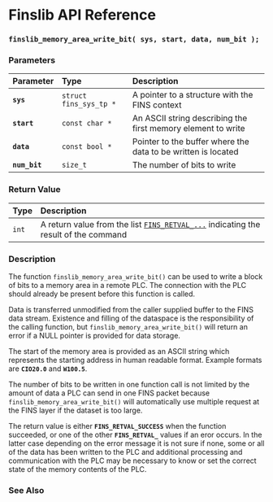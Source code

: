 # Finslib API Reference

### `finslib_memory_area_write_bit( sys, start, data, num_bit );`

### Parameters

| Parameter | Type | Description |
| :--- | :--- | :--- |
|**`sys`**|`struct fins_sys_tp *`|A pointer to a structure with the FINS context|
|**`start`**|`const char *`|An ASCII string describing the first memory element to write|
|**`data`**|`const bool *`|Pointer to the buffer where the data to be written is located|
|**`num_bit`**|`size_t`|The number of bits to write|

### Return Value

| Type | Description |
| :--- | :--- |
|`int`|A return value from the list [`FINS_RETVAL_...`](FINS_RETVAL.md) indicating the result of the command|

### Description

The function `finslib_memory_area_write_bit()` can be used to write a block of bits to a memory
area in a remote PLC. The connection with the PLC should already be present before this function is called.

Data is transferred unmodified from the caller supplied buffer to the FINS data stream.
Existence and filling of the dataspace is the responsibility of the calling function, but `finslib_memory_area_write_bit()`
will return an error if a NULL pointer is provided for data storage.

The start of the memory area is provided as an ASCII string which represents the starting address in human
readable format. Example formats are **`CIO20.0`** and **`W100.5`**.

The number of bits to be written in one function call is not limited by the amount of data a PLC can send in one FINS packet because
`finslib_memory_area_write_bit()` will automatically use multiple request at the FINS layer if the dataset is 
too large.

The return value is either **`FINS_RETVAL_SUCCESS`** when the function succeeded, or one of the other
**`FINS_RETVAL_`** values if an eror occurs. In the latter case depending on the error message it is not sure if none, some or all of the data has
been written to the PLC and additional processing and communication with the PLC may be necessary to know or set
the correct state of the memory contents of the PLC.

### See Also
